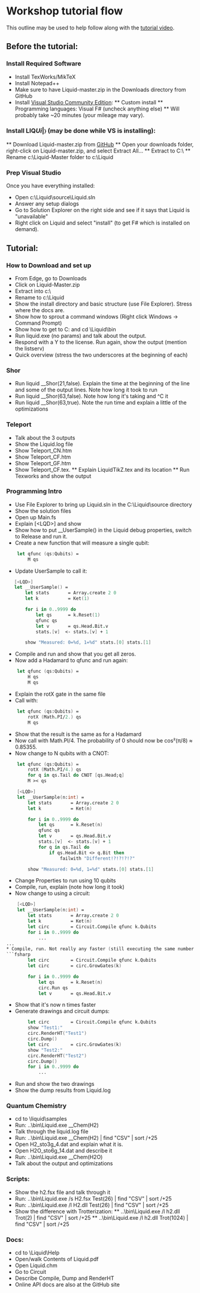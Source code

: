 # Workshop tutorial flow

This outline may be used to help follow along with the [tutorial video](http://research.microsoft.com/apps/video/default.aspx?id=258279).

## Before the tutorial: 

### Install Required Software
* Install TexWorks/MikTeX 
* Install Notepad++ 
* Make sure to have Liquid-master.zip in the Downloads directory from GitHub 
* Install [Visual Studio Community Edition](https://www.visualstudio.com/en-us/products/visual-studio-community-vs.aspx):
** Custom install 
** Programming languages: Visual F# (uncheck anything else) 
** Will probably take ~20 minutes (your mileage may vary). 

### Install LIQ<i>Ui</i>|&#x232A; (may be done while VS is installing):
** Download Liquid-master.zip from [GitHub](https://github.com/msr-quarc/Liquid/archive/master.zip)
** Open your downloads folder, right-click on Liquid-master.zip, and select Extract All… 
** Extract to C:\ 
** Rename c:\Liquid-Master folder to c:\Liquid 

### Prep Visual Studio

Once you have everything installed: 
* Open c:\Liquid\source\Liquid.sln 
* Answer any setup dialogs 
* Go to Solution Explorer on the right side and see if it says that Liquid is "unavailable" 
* Right click on Liquid and select "install" (to get F# which is installed on demand). 

## Tutorial:

### How to Download and set up
* From Edge, go to Downloads 
* Click on Liquid-Master.zip 
* Extract into c:\ 
* Rename to c:\Liquid 
* Show the install directory and basic structure (use File Explorer). Stress where the docs are. 
* Show how to sprout a command windows (Right click Windows -> Command Prompt) 
* Show how to get to C: and cd \Liquid\bin 
* Run liquid.exe (no params) and talk about the output. 
* Respond with a Y to the license. Run again, show the output (mention the listserv) 
* Quick overview (stress the two underscores at the beginning of each) 

### Shor
* Run liquid __Shor(21,false). Explain the time at the beginning of the line and some of the output lines. Note how long it took to run 
* Run liquid __Shor(63,false). Note how long it's taking and ^C it 
* Run liquid __Shor(63,true). Note the run time and explain a little of the optimizations 

### Teleport
* Talk about the 3 outputs 
* Show the Liquid.log file 
* Show Teleport_CN.htm 
* Show Teleport_CF.htm 
* Show Teleport_GF.htm 
* Show Teleport_CF.tex. 
** Explain LiquidTikZ.tex and its location 
** Run Texworks and show the output 

### Programming Intro
* Use File Explorer to bring up Liquid.sln in the C:\Liquid\source directory 
* Show the solution files 
* Open up Main.fs 
* Explain &lbrack;&lt;LQD&gt;&rbrack; and show 
* Show how to put __UserSample() in the Liquid debug properties, switch to Release and run it. 
* Create a new function that will measure a single qubit: 
```fsharp
    let qfunc (qs:Qubits) =
        M qs
```
* Update UserSample to call it: 
 ```fsharp
    [<LQD>]
    let __UserSample() =
        let stats       = Array.create 2 0
        let k           = Ket(1)

        for i in 0..9999 do
            let qs      = k.Reset(1)
            qfunc qs
            let v       = qs.Head.Bit.v
            stats.[v]  <- stats.[v] + 1

        show "Measured: 0=%d, 1=%d" stats.[0] stats.[1]
```
* Compile and run and show that you get all zeros. 
* Now add a Hadamard to qfunc and run again: 
```fsharp
    let qfunc (qs:Qubits) =
        H qs
        M qs
```
* Explain the rotX gate in the same file 
* Call with: 
```fsharp
    let qfunc (qs:Qubits) =
        rotX (Math.PI/2.) qs
        M qs
```
* Show that the result is the same as for a Hadamard 
* Now call with Math.PI/4. The probability of 0 should now be cos&sup2;(&pi;/8) &approx; 0.85355.
* Now change to N qubits with a CNOT: 
```fsharp
    let qfunc (qs:Qubits) =
        rotX (Math.PI/4.) qs
        for q in qs.Tail do CNOT [qs.Head;q]
        M >< qs 

    [<LQD>]
    let __UserSample(n:int) =
        let stats       = Array.create 2 0
        let k           = Ket(n)

        for i in 0..9999 do
            let qs      = k.Reset(n)
            qfunc qs
            let v       = qs.Head.Bit.v
            stats.[v]  <- stats.[v] + 1
            for q in qs.Tail do
                if qs.Head.Bit <> q.Bit then
                    failwith "Different!?!?!?!?"

        show "Measured: 0=%d, 1=%d" stats.[0] stats.[1]
```
* Change Properties to run using 10 qubits 
* Compile, run, explain (note how long it took) 
* Now change to using a circuit: 
```fsharp
    [<LQD>]
    let __UserSample(n:int) =
        let stats       = Array.create 2 0
        let k           = Ket(n)
        let circ        = Circuit.Compile qfunc k.Qubits
        for i in 0..9999 do
			...
...
* Compile, run. Not really any faster (still executing the same number of gates) so add a GrowGates(): 
```fsharp
        let circ        = Circuit.Compile qfunc k.Qubits
        let circ        = circ.GrowGates(k)

        for i in 0..9999 do
            let qs      = k.Reset(n)
            circ.Run qs
            let v       = qs.Head.Bit.v
```
* Show that it's now n times  faster 
* Generate drawings and circuit dumps: 
```fsharp
        let circ        = Circuit.Compile qfunc k.Qubits
        show "Test1:"
        circ.RenderHT("Test1")
        circ.Dump()
        let circ        = circ.GrowGates(k)
        show "Test2:"
        circ.RenderHT("Test2")
        circ.Dump()
        for i in 0..9999 do
			...
```
* Run and show the two drawings 
* Show the dump results from Liquid.log 
### Quantum Chemistry
* cd to  \liquid\samples 
* Run: ..\bin\Liquid.exe __Chem(H2) 
* Talk through the liquid.log file 
* Run: ..\bin\Liquid.exe __Chem(H2) | find "CSV" | sort /+25 
* Open H2_sto3g_4.dat and explain what it is. 
* Open H2O_sto6g_14.dat and describe it 
* Run: ..\bin\Liquid.exe __Chem(H2O) 
* Talk about the output and optimizations 
### Scripts:
* Show the h2.fsx file and talk through it 
* Run: ..\bin\Liquid.exe /s H2.fsx Test(26) | find "CSV" | sort /+25 
* Run: ..\bin\Liquid.exe /l H2.dll Test(26) | find "CSV" | sort /+25 
* Show the difference with Trotterization: 
** ..\bin\Liquid.exe /l h2.dll Trot(2) | find "CSV" | sort /+25 
** ..\bin\Liquid.exe /l h2.dll Trot(1024) | find "CSV" | sort /+25 
### Docs:
* cd to \Liquid\Help 
* Open/walk Contents of Liquid.pdf 
* Open Liquid.chm 
* Go to Circuit 
* Describe Compile, Dump and RenderHT 
* Online API docs are also at the GitHub site 
